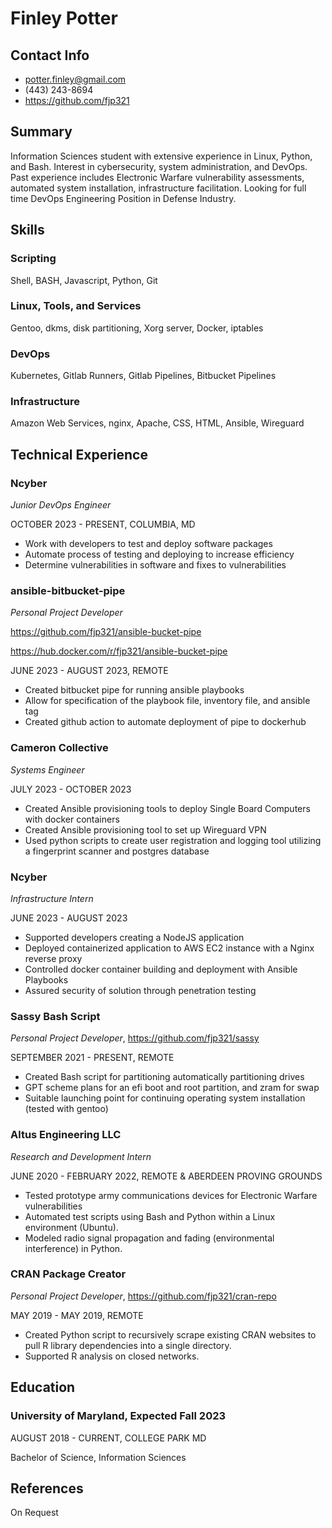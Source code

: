 # Finley Potter

## Contact Info

+ potter.finley@gmail.com
+ (443) 243-8694
+ https://github.com/fjp321

## Summary

Information Sciences student with extensive experience in Linux, Python, and Bash. Interest in cybersecurity, system administration, and DevOps. Past experience includes Electronic Warfare vulnerability assessments, automated system installation, infrastructure facilitation. Looking for full time DevOps Engineering Position in Defense Industry.

## Skills

### Scripting

Shell, BASH, Javascript, Python, Git

### Linux, Tools, and Services

Gentoo, dkms, disk partitioning, Xorg server, Docker, iptables

### DevOps

Kubernetes, Gitlab Runners, Gitlab Pipelines, Bitbucket Pipelines

### Infrastructure

Amazon Web Services, nginx, Apache, CSS, HTML, Ansible, Wireguard

## Technical Experience

### Ncyber

*Junior DevOps Engineer*

OCTOBER 2023 - PRESENT, COLUMBIA, MD

+ Work with developers to test and deploy software packages
+ Automate process of testing and deploying to increase efficiency
+ Determine vulnerabilities in software and fixes to vulnerabilities

### ansible-bitbucket-pipe

*Personal Project Developer*

https://github.com/fjp321/ansible-bucket-pipe

https://hub.docker.com/r/fjp321/ansible-bucket-pipe

JUNE 2023 - AUGUST 2023, REMOTE

+ Created bitbucket pipe for running ansible playbooks
+ Allow for specification of the playbook file, inventory file, and ansible tag
+ Created github action to automate deployment of pipe to dockerhub

### Cameron Collective

*Systems Engineer*

JULY 2023 - OCTOBER 2023

+ Created Ansible provisioning tools to deploy Single Board Computers with docker containers
+ Created Ansible provisioning tool to set up Wireguard VPN
+ Used python scripts to create user registration and logging tool utilizing a fingerprint scanner and postgres database

### Ncyber

*Infrastructure Intern*

JUNE 2023 - AUGUST 2023

+ Supported developers creating a NodeJS application
+ Deployed containerized application to AWS EC2 instance with a Nginx reverse proxy
+ Controlled docker container building and deployment with Ansible Playbooks
+ Assured security of solution through penetration testing

### Sassy Bash Script 

*Personal Project Developer*, https://github.com/fjp321/sassy 

SEPTEMBER 2021 - PRESENT, REMOTE

+ Created Bash script for partitioning automatically partitioning drives
+ GPT scheme plans for an efi boot and root partition, and zram for swap
+ Suitable launching point for continuing operating system installation (tested with gentoo)

### Altus Engineering LLC

*Research and Development Intern*

JUNE 2020 - FEBRUARY 2022, REMOTE & ABERDEEN PROVING GROUNDS

+ Tested prototype army communications devices for Electronic Warfare vulnerabilities
+ Automated test scripts using Bash and Python within a Linux environment (Ubuntu).
+ Modeled radio signal propagation and fading (environmental interference) in Python.

### CRAN Package Creator
*Personal Project Developer*, https://github.com/fjp321/cran-repo

MAY 2019 - MAY 2019, REMOTE

+ Created Python script to recursively scrape existing CRAN websites to pull R library
dependencies into a single directory.
+ Supported R analysis on closed networks.

## Education

### University of Maryland, Expected Fall 2023 

AUGUST 2018 - CURRENT, COLLEGE PARK MD

Bachelor of Science, Information Sciences
## References

On Request

